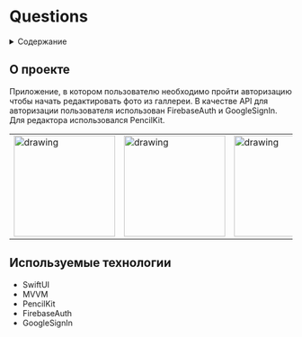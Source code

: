# Questions

<div id="top"></div>

<details>
  <summary>Содержание</summary>
  <ol>
    <li>
      <a href="#о-проекте">О Проекте</a>
    </li>
    <li>
      <a href="#используемые-технологии">Используемые технологии</a>
    </li>
  </ol>
</details>

## О проекте

Приложение, в котором пользователю необходимо пройти авторизацию чтобы начать редактировать фото из галлереи. В качестве API для авторизации пользователя использован FirebaseAuth и GoogleSignIn. Для редактора использовался PencilKit.

<table>
  <tr>
    <td>
      <img src="https://github.com/ingwarrrr/Photo-Editor/assets/64618065/a9b79301-4bc9-46cd-b033-c099b017ebfd" alt="drawing" width="180"/>
    </td>
    <td>
      <img src="https://github.com/ingwarrrr/Photo-Editor/assets/64618065/b793f2e4-43aa-448c-9d98-06563fdbb3e5" alt="drawing" width="180"/>
    </td>
    <td>
      <img src="https://github.com/ingwarrrr/Photo-Editor/assets/64618065/24727e4f-4458-4ede-84fe-2022dbe3dab1" alt="drawing" width="180"/>
    </td>
    <td>
      <img src="https://github.com/ingwarrrr/Photo-Editor/assets/64618065/4b334f8e-977e-448f-8186-b2a16e4a75e6" alt="drawing" width="180"/>
    </td>
    <td>
      <img src="https://github.com/ingwarrrr/Photo-Editor/assets/64618065/0af8b8db-2906-4dc8-be12-e0d14ca17a82" alt="drawing" width="180"/>
    </td>
    <td>
      <img src="https://github.com/ingwarrrr/Photo-Editor/assets/64618065/5a455994-67ea-4657-b973-aa10efbb6bcc" alt="drawing" width="180"/>
    </td>
  </tr>
</table>

## Используемые технологии

* SwiftUI
* MVVM
* PencilKit
* FirebaseAuth
* GoogleSignIn

